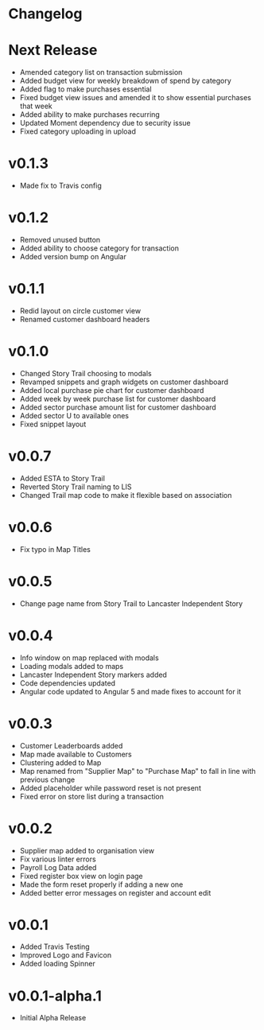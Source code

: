 # Changelog

# Next Release

* Amended category list on transaction submission
* Added budget view for weekly breakdown of spend by category
* Added flag to make purchases essential
* Fixed budget view issues and amended it to show essential purchases that week
* Added ability to make purchases recurring
* Updated Moment dependency due to security issue
* Fixed category uploading in upload

# v0.1.3

* Made fix to Travis config

# v0.1.2

* Removed unused button
* Added ability to choose category for transaction
* Added version bump on Angular

# v0.1.1

* Redid layout on circle customer view
* Renamed customer dashboard headers

# v0.1.0

* Changed Story Trail choosing to modals
* Revamped snippets and graph widgets on customer dashboard
* Added local purchase pie chart for customer dashboard
* Added week by week purchase list for customer dashboard
* Added sector purchase amount list for customer dashboard
* Added sector U to available ones
* Fixed snippet layout

# v0.0.7

* Added ESTA to Story Trail
* Reverted Story Trail naming to LIS
* Changed Trail map code to make it flexible based on association

# v0.0.6

* Fix typo in Map Titles

# v0.0.5

* Change page name from Story Trail to Lancaster Independent Story

# v0.0.4

* Info window on map replaced with modals
* Loading modals added to maps
* Lancaster Independent Story markers added
* Code dependencies updated
* Angular code updated to Angular 5 and made fixes to account for it

# v0.0.3

* Customer Leaderboards added
* Map made available to Customers
* Clustering added to Map
* Map renamed from "Supplier Map" to "Purchase Map" to fall in line with
previous change
* Added placeholder while password reset is not present
* Fixed error on store list during a transaction


# v0.0.2

* Supplier map added to organisation view
* Fix various linter errors
* Payroll Log Data added
* Fixed register box view on login page
* Made the form reset properly if adding a new one
* Added better error messages on register and account edit

# v0.0.1

* Added Travis Testing
* Improved Logo and Favicon
* Added loading Spinner

# v0.0.1-alpha.1

* Initial Alpha Release
